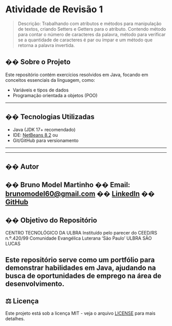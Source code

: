 # Atividade de Revisão 1
> Descrição: Trabalhando com atributos e métodos para manipulação de textos, criando 
Setters e Getters para o atributo. Contendo método para contar o número de caracteres da palavra,
método para verificar se a quantidade de caracteres é par ou ímpar e um método que retorna a palavra invertida.
## �� Sobre o Projeto
Este repositório contém exercícios resolvidos em Java,
focando em conceitos essenciais da linguagem, como:
- Variáveis e tipos de dados
- Programação orientada a objetos (POO)

---
## ��️ Tecnologias Utilizadas
- Java (JDK 17+ recomendado)
- IDE: [NetBeans 8.2](
https://netbeans.apache.org/front/main/download/) ou
- Git/GitHub para versionamento
---

---
## �� Autor
�� **Bruno Model Martinho**
�� Email: brunomodel60@gmail.com
�� [LinkedIn](https://www.linkedin.com/in/bruno-martinho-90b8b32b0?utm_source=share&utm_campaign=share_via&utm_content=profile&utm_medium=ios_app)
�� [GitHub](https://github.com/Bruno7Martinho)
---

## �� Objetivo do Repositório

CENTRO TECNOLÓGICO DA ULBRA
Instituído pelo parecer do CEED/RS n.º.420/99
Comunidade Evangélica Luterana ‘São Paulo’
ULBRA SÃO LUCAS

Este repositório serve como um portfólio para demonstrar
habilidades em Java, ajudando na busca de oportunidades de
emprego na área de desenvolvimento.
---
## ⚖️ Licença
Este projeto está sob a licença MIT - veja o arquivo
[LICENSE](LICENSE) para mais detalhes.
